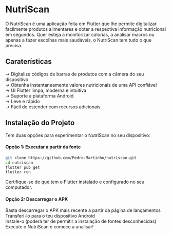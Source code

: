# NutriScan

O NutriScan é uma aplicação feita em Flutter que lhe permite digitalizar facilmente produtos alimentares e obter a respectiva informação nutricional em segundos. Quer esteja a monitorizar calorias, a analisar macros ou apenas a fazer escolhas mais saudáveis, o NutriScan tem tudo o que precisa.


## Caraterísticas
-> Digitalize códigos de barras de produtos com a câmera do seu dispositivo <br>
-> Obtenha instantaneamente valores nutricionais de uma API confiável <br>
-> UI Flutter limpa, moderna e intuitiva <br>
-> Suporte à plataforma Android <br>
-> Leve e rápido <br>
-> Fácil de estender com recursos adicionais <br>


## Instalação do Projeto

Tem duas opções para experimentar o NutriScan no seu dispositivo:
#### Opção 1: Executar a partir da fonte

```bash
git clone https://github.com/Pedro-Martinho/nutriscan.git
cd nutriscan
flutter pub get
flutter run
```
Certifique-se de que tem o Flutter instalado e configurado no seu computador.


#### Opção 2: Descarregar o APK

Basta descarregar o APK mais recente a partir da página de lançamentos <br>
Transferi-lo para o teu dispositivo Android <br>
Instale-o (poderá ter de permitir a instalação de fontes desconhecidas) <br>
Execute o NutriScan e comece a analisar! <br>
